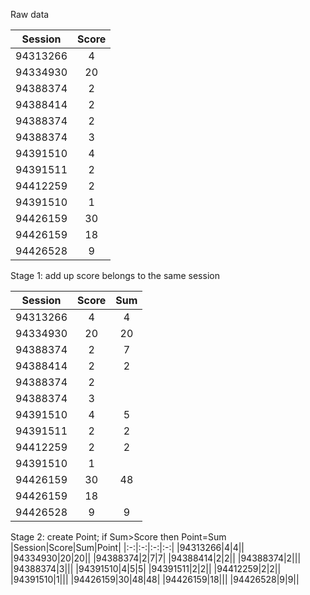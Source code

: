 
Raw data

|Session|Score|
|:-:|:-:|
|94313266|4|
|94334930|20|
|94388374|2|
|94388414|2|
|94388374|2|
|94388374|3|
|94391510|4|
|94391511|2|
|94412259|2|
|94391510|1|
|94426159|30|
|94426159|18|
|94426528|9|

Stage 1: add up score belongs to the same session

|Session|Score|Sum|
|:-:|:-:|:-:|
|94313266|4|4|
|94334930|20|20|
|94388374|2|7|
|94388414|2|2|
|94388374|2||
|94388374|3||
|94391510|4|5|
|94391511|2|2|
|94412259|2|2|
|94391510|1||
|94426159|30|48|
|94426159|18||
|94426528|9|9|

Stage 2: create Point; if Sum>Score then Point=Sum
|Session|Score|Sum|Point|
|:-:|:-:|:-:|:-:|
|94313266|4|4||
|94334930|20|20||
|94388374|2|7|7|
|94388414|2|2||
|94388374|2|||
|94388374|3|||
|94391510|4|5|5|
|94391511|2|2||
|94412259|2|2||
|94391510|1|||
|94426159|30|48|48|
|94426159|18|||
|94426528|9|9||
